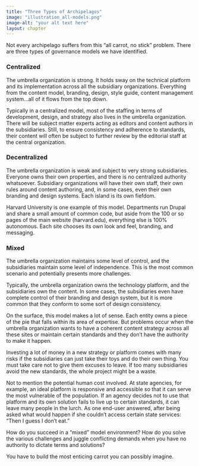 ```yaml
---
title: "Three Types of Archipelagos"
image: "illustration_all-models.png"
image-alt: "your alt text here"
layout: chapter
---
```


Not every archipelago suffers from this “all carrot, no stick” problem. There are three types of governance models we have identified.

### Centralized

The umbrella organization is strong. It holds sway on the technical platform and its implementation across all the subsidiary organizations. Everything from the content model, branding, design, style guide, content management system...all of it flows from the top down.

Typically in a centralized model, most of the staffing in terms of development, design, and strategy also lives in the umbrella organization. There will be subject matter experts acting as editors and content authors in the subsidiaries. Still, to ensure consistency and adherence to standards, their content will often be subject to further review by the editorial staff at the central organization.

### Decentralized

The umbrella organization is weak and subject to very strong subsidiaries. Everyone owns their own properties, and there is no centralized authority whatsoever. Subsidiary organizations will have their own staff, their own rules around content authoring, and, in some cases, even their own branding and design systems. Each island is its own fiefdom.

Harvard University is one example of this model. Departments run Drupal and share a small amount of common code, but aside from the 100 or so pages of the main website (harvard.edu), everything else is 100% autonomous. Each site chooses its own look and feel, branding, and messaging.

### Mixed

The umbrella organization maintains some level of control, and the subsidiaries maintain some level of independence. This is the most common scenario and potentially presents more challenges.

Typically, the umbrella organization owns the technology platform, and the subsidiaries own the content. In some cases, the subsidiaries even have complete control of their branding and design system, but it is more common that they conform to some sort of design consistency.

On the surface, this model makes a lot of sense. Each entity owns a piece of the pie that falls within its area of expertise. But problems occur when the umbrella organization wants to have a coherent content strategy across all these sites or maintain certain standards and they don’t have the authority to make it happen.

Investing a lot of money in a new strategy or platform comes with many risks if the subsidiaries can just take their toys and do their own thing. You must take care not to give them excuses to leave. If too many subsidiaries avoid the new standards, the whole project might be a waste.

Not to mention the potential human cost involved. At state agencies, for example, an ideal platform is responsive and accessible so that it can serve the most vulnerable of the population. If an agency decides not to use that platform and its own solution fails to live up to certain standards, it can leave many people in the lurch. As one end-user answered, after being asked what would happen if she couldn’t access certain state services: “Then I guess I don’t eat.”

How do you succeed in a “mixed” model environment? How do you solve the various challenges and juggle conflicting demands when you have no authority to dictate terms and solutions?

You have to build the most enticing carrot you can possibly imagine.
